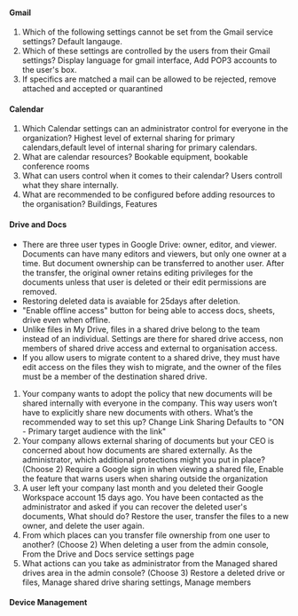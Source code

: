 #### Gmail
1. Which of the following settings cannot be set from the Gmail service settings? Default langauge.
2. Which of these settings are controlled by the users from their Gmail settings? Display language for gmail interface, Add POP3 accounts to the user's box.
3. If specifics are matched a mail can be allowed to be rejected, remove attached and accepted or quarantined

#### Calendar
1. Which Calendar settings can an administrator control for everyone in the organization?  Highest level of external sharing for primary calendars,default level of internal sharing for primary calendars.
2. What are calendar resources? Bookable equipment, bookable conference rooms
3. What can users control when it comes to their calendar? Users controll what they share internally.
4. What are recommended to be configured before adding resources to the organisation? Buildings, Features

#### Drive and Docs
- There are three user types in Google Drive: owner, editor, and viewer. Documents can have many editors and viewers, but only one owner at a time. But document ownership can be transferred to another user. After the transfer, the original owner retains editing privileges for the documents unless that user is deleted or their edit permissions are removed.  
- Restoring deleted data is avaiable for 25days after deletion.  
- "Enable offline access" button for being able to access docs, sheets, drive even when offline.  
- Unlike files in My Drive, files in a shared drive belong to the team instead of an individual. Settings are there for shared drive access, non members of shared drive access and external to organisation access.  
- If you allow users to migrate content to a shared drive, they must have edit access on the files they wish to migrate, and the owner of the files must be a member of the destination shared drive.

1. Your company wants to adopt the policy that new documents will be shared internally with everyone in the company. This way users won’t have to explicitly share new documents with others. What’s the recommended way to set this up? Change Link Sharing Defaults to "ON - Primary target audience with the link"
2. Your company allows external sharing of documents but your CEO is concerned about how documents are shared externally. As the administrator, which additional protections might you put in place? (Choose 2) Require a Google sign in when viewing a shared file, 
Enable the feature that warns users when sharing outside the organization
3. A user left your company last month and you deleted their Google Workspace account 15 days ago. You have been contacted as the administrator and asked if you can recover the deleted user's documents, What should do? Restore the user, transfer the files to a new owner, and delete the user again.
4. From which places can you transfer file ownership from one user to another? (Choose 2) When deleting a user from the admin console, 
From the Drive and Docs service settings page
5. What actions can you take as administrator from the Managed shared drives area in the admin console? (Choose 3) 
Restore a deleted drive or files, Manage shared drive sharing settings, Manage members

#### Device Management
